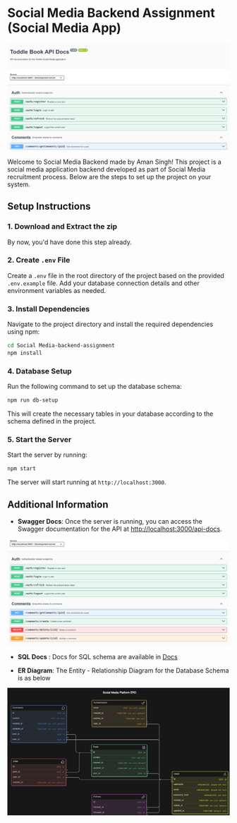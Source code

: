 
# Social Media Backend Assignment (Social Media App)

![Social Media Backend](./Docs/Social-Media-Backend.png)

Welcome to Social Media Backend made by Aman Singh! This project is a social media application backend developed as part of Social Media recruitment process. Below are the steps to set up the project on your system.

## Setup Instructions

### 1. Download and Extract the zip

By now, you'd have done this step already.

### 2. Create `.env` File

Create a `.env` file in the root directory of the project based on the provided `.env.example` file. Add your database connection details and other environment variables as needed.

### 3. Install Dependencies

Navigate to the project directory and install the required dependencies using npm:

```bash
cd Social Media-backend-assignment
npm install
```

### 4. Database Setup

Run the following command to set up the database schema:

```bash
npm run db-setup
```

This will create the necessary tables in your database according to the schema defined in the project.

### 5. Start the Server

Start the server by running:

```bash
npm start
```

The server will start running at `http://localhost:3000`.

## Additional Information

- **Swagger Docs**: Once the server is running, you can access the Swagger documentation for the API at [http://localhost:3000/api-docs](http://localhost:3000/api-docs).

![Swagger UI](./Docs/swagger-ui.png)

- **SQL Docs** : Docs for SQL schema are available in [Docs](/Docs/schemas.md)

- **ER Diagram**: The Entity - Relationship Diagram for the Database Schema is as below

![ER Diagram](./Docs/er-schema.png)